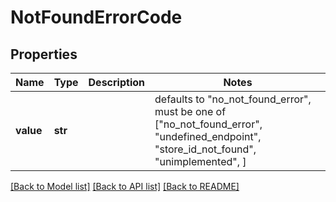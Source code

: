 # NotFoundErrorCode


## Properties
Name | Type | Description | Notes
------------ | ------------- | ------------- | -------------
**value** | **str** |  | defaults to "no_not_found_error",  must be one of ["no_not_found_error", "undefined_endpoint", "store_id_not_found", "unimplemented", ]

[[Back to Model list]](../README.md#documentation-for-models) [[Back to API list]](../README.md#documentation-for-api-endpoints) [[Back to README]](../README.md)


